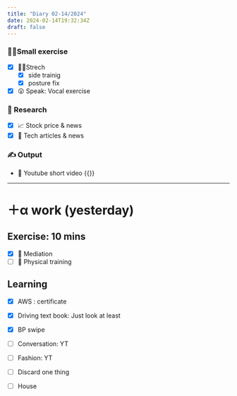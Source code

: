 ```yaml
---
title: "Diary 02-14/2024"  
date: 2024-02-14T19:32:34Z
draft: false
---
```


### 🧘‍♀️Small exercise

- [x]  🧎‍♀️Strech
    - [x]  side trainig
    - [x]  posture fix
- [x]  😮 Speak: Vocal exercise

### 👀 Research

- [x]  📈 Stock price & news
- [x]  👾 Tech articles & news

### ✍️ Output

- 🎥 Youtube short video {{<youtube pqHssb8k4Ik>}}

---

# ＋α work (yesterday)

## Exercise: 10 mins

- [x]  🧘 Mediation
- [ ]  🧘 Physical training

## Learning

- [x]  AWS : certificate
- [x]  Driving text book:  Just look at least

- [x]  BP swipe
- [ ]  Conversation: YT
- [ ]  Fashion: YT

- [ ]  Discard one thing
- [ ]  House